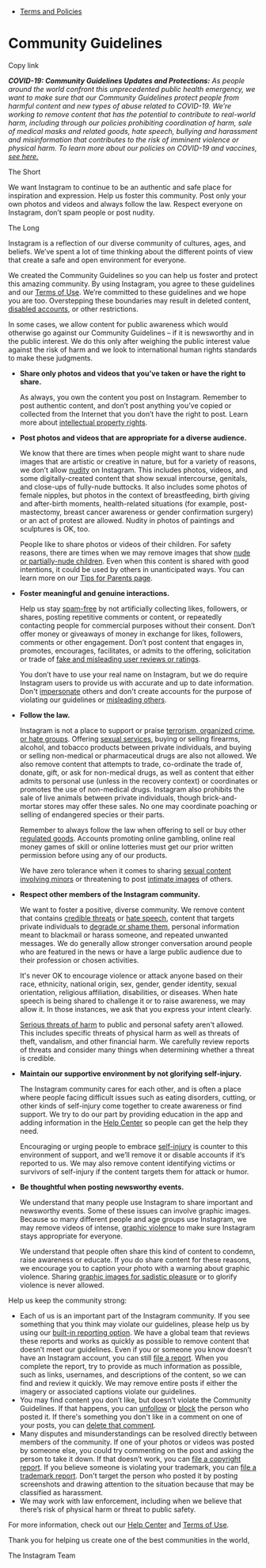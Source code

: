 * [Terms and Policies](https://help.instagram.com/1417489251945243/?helpref=breadcrumb)

Community Guidelines
====================

Copy link

_**COVID-19: Community Guidelines Updates and Protections:** As people around the world confront this unprecedented public health emergency, we want to make sure that our Community Guidelines protect people from harmful content and new types of abuse related to COVID-19. We’re working to remove content that has the potential to contribute to real-world harm, including through our policies prohibiting coordination of harm, sale of medical masks and related goods, hate speech, bullying and harassment and misinformation that contributes to the risk of imminent violence or physical harm. To learn more about our policies on COVID-19 and vaccines, [see here.](https://help.instagram.com/697825587576762?helpref=faq_content)_

The Short

We want Instagram to continue to be an authentic and safe place for inspiration and expression. Help us foster this community. Post only your own photos and videos and always follow the law. Respect everyone on Instagram, don’t spam people or post nudity.

The Long

Instagram is a reflection of our diverse community of cultures, ages, and beliefs. We’ve spent a lot of time thinking about the different points of view that create a safe and open environment for everyone.

We created the Community Guidelines so you can help us foster and protect this amazing community. By using Instagram, you agree to these guidelines and our [Terms of Use](https://www.instagram.com/legal/terms). We’re committed to these guidelines and we hope you are too. Overstepping these boundaries may result in deleted content, [disabled accounts](https://help.instagram.com/366993040048856?helpref=faq_content), or other restrictions.

In some cases, we allow content for public awareness which would otherwise go against our Community Guidelines – if it is newsworthy and in the public interest. We do this only after weighing the public interest value against the risk of harm and we look to international human rights standards to make these judgments.

* **Share only photos and videos that you’ve taken or have the right to share.**
    
    As always, you own the content you post on Instagram. Remember to post authentic content, and don’t post anything you’ve copied or collected from the Internet that you don’t have the right to post. Learn more about [intellectual property rights](https://help.instagram.com/126382350847838?helpref=faq_content).
    
* **Post photos and videos that are appropriate for a diverse audience.**
    
    We know that there are times when people might want to share nude images that are artistic or creative in nature, but for a variety of reasons, we don’t allow [nudity](https://l.instagram.com/?u=https%3A%2F%2Fwww.facebook.com%2Fcommunitystandards%2Fadult_nudity_sexual_activity&e=AT2pcIUCZCLsJBxgtoWneUryGhZKmETJv5ZfImBXGMHreRLEn_Zt2fDOj31NTokLAtLzBrQxq-s0EwIg5ceb2JS9vEyaD7-_LtS0yMX_nHtUE5AUdbXtugypycHrZLbOChG7-qX2C8QQmunCr7dhzg) on Instagram. This includes photos, videos, and some digitally-created content that show sexual intercourse, genitals, and close-ups of fully-nude buttocks. It also includes some photos of female nipples, but photos in the context of breastfeeding, birth giving and after-birth moments, health-related situations (for example, post-mastectomy, breast cancer awareness or gender confirmation surgery) or an act of protest are allowed. Nudity in photos of paintings and sculptures is OK, too.
    
    People like to share photos or videos of their children. For safety reasons, there are times when we may remove images that show [nude or partially-nude children](https://l.instagram.com/?u=https%3A%2F%2Fwww.facebook.com%2Fcommunitystandards%2Fchild_nudity_sexual_exploitation&e=AT2pcIUCZCLsJBxgtoWneUryGhZKmETJv5ZfImBXGMHreRLEn_Zt2fDOj31NTokLAtLzBrQxq-s0EwIg5ceb2JS9vEyaD7-_LtS0yMX_nHtUE5AUdbXtugypycHrZLbOChG7-qX2C8QQmunCr7dhzg). Even when this content is shared with good intentions, it could be used by others in unanticipated ways. You can learn more on our [Tips for Parents page](https://help.instagram.com/154475974694511/?helpref=faq_content).
    
* **Foster meaningful and genuine interactions.**
    
    Help us stay [spam-free](https://l.instagram.com/?u=https%3A%2F%2Fwww.facebook.com%2Fcommunitystandards%2Fspam&e=AT2pcIUCZCLsJBxgtoWneUryGhZKmETJv5ZfImBXGMHreRLEn_Zt2fDOj31NTokLAtLzBrQxq-s0EwIg5ceb2JS9vEyaD7-_LtS0yMX_nHtUE5AUdbXtugypycHrZLbOChG7-qX2C8QQmunCr7dhzg) by not artificially collecting likes, followers, or shares, posting repetitive comments or content, or repeatedly contacting people for commercial purposes without their consent. Don’t offer money or giveaways of money in exchange for likes, followers, comments or other engagement. Don’t post content that engages in, promotes, encourages, facilitates, or admits to the offering, solicitation or trade of [fake and misleading user reviews or ratings](https://l.instagram.com/?u=https%3A%2F%2Fwww.facebook.com%2Fcommunitystandards%2Ffraud_deception&e=AT2pcIUCZCLsJBxgtoWneUryGhZKmETJv5ZfImBXGMHreRLEn_Zt2fDOj31NTokLAtLzBrQxq-s0EwIg5ceb2JS9vEyaD7-_LtS0yMX_nHtUE5AUdbXtugypycHrZLbOChG7-qX2C8QQmunCr7dhzg).
    
    You don’t have to use your real name on Instagram, but we do require Instagram users to provide us with accurate and up to date information. Don't [impersonate](https://l.instagram.com/?u=https%3A%2F%2Fwww.facebook.com%2Fcommunitystandards%2Fmisrepresentation&e=AT2pcIUCZCLsJBxgtoWneUryGhZKmETJv5ZfImBXGMHreRLEn_Zt2fDOj31NTokLAtLzBrQxq-s0EwIg5ceb2JS9vEyaD7-_LtS0yMX_nHtUE5AUdbXtugypycHrZLbOChG7-qX2C8QQmunCr7dhzg) others and don't create accounts for the purpose of violating our guidelines or [misleading others](https://l.instagram.com/?u=https%3A%2F%2Ftransparency.fb.com%2Fpolicies%2Fcommunity-standards%2Finauthentic-behavior%2F&e=AT2pcIUCZCLsJBxgtoWneUryGhZKmETJv5ZfImBXGMHreRLEn_Zt2fDOj31NTokLAtLzBrQxq-s0EwIg5ceb2JS9vEyaD7-_LtS0yMX_nHtUE5AUdbXtugypycHrZLbOChG7-qX2C8QQmunCr7dhzg).
    
* **Follow the law.**
    
    Instagram is not a place to support or praise [terrorism, organized crime, or hate groups](https://l.instagram.com/?u=https%3A%2F%2Fwww.facebook.com%2Fcommunitystandards%2Fdangerous_individuals_organizations&e=AT2pcIUCZCLsJBxgtoWneUryGhZKmETJv5ZfImBXGMHreRLEn_Zt2fDOj31NTokLAtLzBrQxq-s0EwIg5ceb2JS9vEyaD7-_LtS0yMX_nHtUE5AUdbXtugypycHrZLbOChG7-qX2C8QQmunCr7dhzg). Offering [sexual services](https://l.instagram.com/?u=https%3A%2F%2Fwww.facebook.com%2Fcommunitystandards%2Fsexual_solicitation&e=AT2pcIUCZCLsJBxgtoWneUryGhZKmETJv5ZfImBXGMHreRLEn_Zt2fDOj31NTokLAtLzBrQxq-s0EwIg5ceb2JS9vEyaD7-_LtS0yMX_nHtUE5AUdbXtugypycHrZLbOChG7-qX2C8QQmunCr7dhzg), buying or selling firearms, alcohol, and tobacco products between private individuals, and buying or selling non-medical or pharmaceutical drugs are also not allowed. We also remove content that attempts to trade, co-ordinate the trade of, donate, gift, or ask for non-medical drugs, as well as content that either admits to personal use (unless in the recovery context) or coordinates or promotes the use of non-medical drugs. Instagram also prohibits the sale of live animals between private individuals, though brick-and-mortar stores may offer these sales. No one may coordinate poaching or selling of endangered species or their parts.
    
    Remember to always follow the law when offering to sell or buy other [regulated goods](https://l.instagram.com/?u=https%3A%2F%2Fwww.facebook.com%2Fcommunitystandards%2Fregulated_goods&e=AT2pcIUCZCLsJBxgtoWneUryGhZKmETJv5ZfImBXGMHreRLEn_Zt2fDOj31NTokLAtLzBrQxq-s0EwIg5ceb2JS9vEyaD7-_LtS0yMX_nHtUE5AUdbXtugypycHrZLbOChG7-qX2C8QQmunCr7dhzg). Accounts promoting online gambling, online real money games of skill or online lotteries must get our prior written permission before using any of our products.
    
    We have zero tolerance when it comes to sharing [sexual content involving minors](https://l.instagram.com/?u=https%3A%2F%2Fwww.facebook.com%2Fcommunitystandards%2Fchild_nudity_sexual_exploitation&e=AT2pcIUCZCLsJBxgtoWneUryGhZKmETJv5ZfImBXGMHreRLEn_Zt2fDOj31NTokLAtLzBrQxq-s0EwIg5ceb2JS9vEyaD7-_LtS0yMX_nHtUE5AUdbXtugypycHrZLbOChG7-qX2C8QQmunCr7dhzg) or threatening to post [intimate images](https://l.instagram.com/?u=https%3A%2F%2Fwww.facebook.com%2Fcommunitystandards%2Fsexual_exploitation_adults&e=AT2pcIUCZCLsJBxgtoWneUryGhZKmETJv5ZfImBXGMHreRLEn_Zt2fDOj31NTokLAtLzBrQxq-s0EwIg5ceb2JS9vEyaD7-_LtS0yMX_nHtUE5AUdbXtugypycHrZLbOChG7-qX2C8QQmunCr7dhzg) of others.
    
* **Respect other members of the Instagram community.**
    
    We want to foster a positive, diverse community. We remove content that contains [credible threats](https://l.instagram.com/?u=https%3A%2F%2Fwww.facebook.com%2Fcommunitystandards%2Fcredible_violence&e=AT2pcIUCZCLsJBxgtoWneUryGhZKmETJv5ZfImBXGMHreRLEn_Zt2fDOj31NTokLAtLzBrQxq-s0EwIg5ceb2JS9vEyaD7-_LtS0yMX_nHtUE5AUdbXtugypycHrZLbOChG7-qX2C8QQmunCr7dhzg) or [hate speech](https://l.instagram.com/?u=https%3A%2F%2Fwww.facebook.com%2Fcommunitystandards%2Fhate_speech&e=AT2pcIUCZCLsJBxgtoWneUryGhZKmETJv5ZfImBXGMHreRLEn_Zt2fDOj31NTokLAtLzBrQxq-s0EwIg5ceb2JS9vEyaD7-_LtS0yMX_nHtUE5AUdbXtugypycHrZLbOChG7-qX2C8QQmunCr7dhzg), content that targets private individuals to [degrade or shame them](https://l.instagram.com/?u=https%3A%2F%2Fwww.facebook.com%2Fcommunitystandards%2Fbullying&e=AT2pcIUCZCLsJBxgtoWneUryGhZKmETJv5ZfImBXGMHreRLEn_Zt2fDOj31NTokLAtLzBrQxq-s0EwIg5ceb2JS9vEyaD7-_LtS0yMX_nHtUE5AUdbXtugypycHrZLbOChG7-qX2C8QQmunCr7dhzg), personal information meant to blackmail or harass someone, and repeated unwanted messages. We do generally allow stronger conversation around people who are featured in the news or have a large public audience due to their profession or chosen activities.
    
    It's never OK to encourage violence or attack anyone based on their race, ethnicity, national origin, sex, gender, gender identity, sexual orientation, religious affiliation, disabilities, or diseases. When hate speech is being shared to challenge it or to raise awareness, we may allow it. In those instances, we ask that you express your intent clearly.
    
    [Serious threats of harm](https://l.instagram.com/?u=https%3A%2F%2Fwww.facebook.com%2Fcommunitystandards%2Fcredible_violence&e=AT2pcIUCZCLsJBxgtoWneUryGhZKmETJv5ZfImBXGMHreRLEn_Zt2fDOj31NTokLAtLzBrQxq-s0EwIg5ceb2JS9vEyaD7-_LtS0yMX_nHtUE5AUdbXtugypycHrZLbOChG7-qX2C8QQmunCr7dhzg) to public and personal safety aren't allowed. This includes specific threats of physical harm as well as threats of theft, vandalism, and other financial harm. We carefully review reports of threats and consider many things when determining whether a threat is credible.
    
* **Maintain our supportive environment by not glorifying self-injury.**
    
    The Instagram community cares for each other, and is often a place where people facing difficult issues such as eating disorders, cutting, or other kinds of self-injury come together to create awareness or find support. We try to do our part by providing education in the app and adding information in the [Help Center](https://help.instagram.com/) so people can get the help they need.
    
    Encouraging or urging people to embrace [self-injury](https://l.instagram.com/?u=https%3A%2F%2Fwww.facebook.com%2Fcommunitystandards%2Fsuicide_self_injury_violence&e=AT2pcIUCZCLsJBxgtoWneUryGhZKmETJv5ZfImBXGMHreRLEn_Zt2fDOj31NTokLAtLzBrQxq-s0EwIg5ceb2JS9vEyaD7-_LtS0yMX_nHtUE5AUdbXtugypycHrZLbOChG7-qX2C8QQmunCr7dhzg) is counter to this environment of support, and we’ll remove it or disable accounts if it’s reported to us. We may also remove content identifying victims or survivors of self-injury if the content targets them for attack or humor.
    
* **Be thoughtful when posting newsworthy events.**
    
    We understand that many people use Instagram to share important and newsworthy events. Some of these issues can involve graphic images. Because so many different people and age groups use Instagram, we may remove videos of intense, [graphic violence](https://l.instagram.com/?u=https%3A%2F%2Fwww.facebook.com%2Fcommunitystandards%2Fgraphic_violence&e=AT2pcIUCZCLsJBxgtoWneUryGhZKmETJv5ZfImBXGMHreRLEn_Zt2fDOj31NTokLAtLzBrQxq-s0EwIg5ceb2JS9vEyaD7-_LtS0yMX_nHtUE5AUdbXtugypycHrZLbOChG7-qX2C8QQmunCr7dhzg) to make sure Instagram stays appropriate for everyone.
    
    We understand that people often share this kind of content to condemn, raise awareness or educate. If you do share content for these reasons, we encourage you to caption your photo with a warning about graphic violence. Sharing [graphic images for sadistic pleasure](https://l.instagram.com/?u=https%3A%2F%2Fwww.facebook.com%2Fcommunitystandards%2Fcruel_insensitive&e=AT2pcIUCZCLsJBxgtoWneUryGhZKmETJv5ZfImBXGMHreRLEn_Zt2fDOj31NTokLAtLzBrQxq-s0EwIg5ceb2JS9vEyaD7-_LtS0yMX_nHtUE5AUdbXtugypycHrZLbOChG7-qX2C8QQmunCr7dhzg) or to glorify violence is never allowed.
    

Help us keep the community strong:

* Each of us is an important part of the Instagram community. If you see something that you think may violate our guidelines, please help us by using our [built-in reporting option](https://help.instagram.com/165828726894770?helpref=faq_content). We have a global team that reviews these reports and works as quickly as possible to remove content that doesn’t meet our guidelines. Even if you or someone you know doesn’t have an Instagram account, you can still [file a report](https://help.instagram.com/contact/383679321740945). When you complete the report, try to provide as much information as possible, such as links, usernames, and descriptions of the content, so we can find and review it quickly. We may remove entire posts if either the imagery or associated captions violate our guidelines.
* You may find content you don’t like, but doesn’t violate the Community Guidelines. If that happens, you can [unfollow](https://help.instagram.com/286340048138725?helpref=faq_content) or [block](https://help.instagram.com/426700567389543/?helpref=faq_content) the person who posted it. If there's something you don't like in a comment on one of your posts, you can [delete that comment](https://help.instagram.com/289098941190483?helpref=faq_content).
* Many disputes and misunderstandings can be resolved directly between members of the community. If one of your photos or videos was posted by someone else, you could try commenting on the post and asking the person to take it down. If that doesn’t work, you can [file a copyright report](https://help.instagram.com/126382350847838?helpref=faq_content). If you believe someone is violating your trademark, you can [file a trademark report](https://help.instagram.com/222826637847963?helpref=faq_content). Don't target the person who posted it by posting screenshots and drawing attention to the situation because that may be classified as harassment.
* We may work with law enforcement, including when we believe that there’s risk of physical harm or threat to public safety.

For more information, check out our [Help Center](https://help.instagram.com/) and [Terms of Use](https://l.instagram.com/?u=http%3A%2F%2Finstagram.com%2Flegal%2Fterms%2F%23&e=AT2pcIUCZCLsJBxgtoWneUryGhZKmETJv5ZfImBXGMHreRLEn_Zt2fDOj31NTokLAtLzBrQxq-s0EwIg5ceb2JS9vEyaD7-_LtS0yMX_nHtUE5AUdbXtugypycHrZLbOChG7-qX2C8QQmunCr7dhzg).

Thank you for helping us create one of the best communities in the world,

The Instagram Team